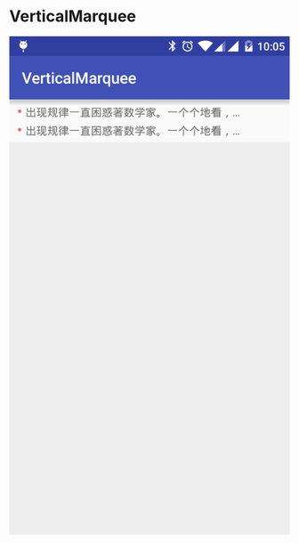 # VerticalMarquee
![](https://raw.githubusercontent.com/makohill/VerticalMarquee/master/art/Screenshot_2016-04-26-10-05-23.png)
